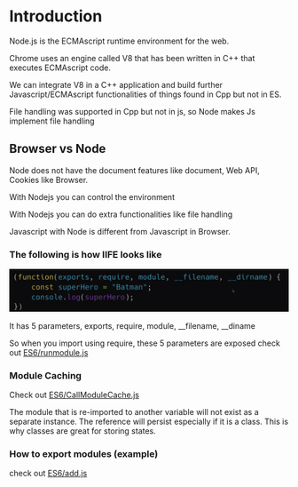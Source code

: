 # Introduction

Node.js is the ECMAscript runtime environment for the web.

Chrome uses an engine called V8 that has been written in C++ that executes ECMAscript code.

We can integrate V8 in a C++ application and build further Javascript/ECMAscript functionalities of things found in Cpp but not in ES.

File handling was supported in Cpp but not in js, so Node makes Js implement file handling

## Browser vs Node

Node does not have the document features like document, Web API, Cookies like Browser.

With Nodejs you can control the environment

With Nodejs you can do extra functionalities like file handling

Javascript with Node is different from Javascript in Browser.

### The following is how IIFE looks like

![IIFE syntax](ES6/runmodule.png "MarineGEO logo")

It has 5 parameters, exports, require, module, __filename, __diname

So when you import using require, these 5 parameters are exposed
check out [ES6/runmodule.js](ES6/runmodule.js)

### Module Caching

Check out [ES6/CallModuleCache.js](ES6/CallModuleCache.js)

The module that is re-imported to another variable will not exist as a separate instance. The reference will persist especially if it is a class. This is why classes are great for storing states.

### How to export modules (example)

check out [ES6/add.js](ES6/add.js)


